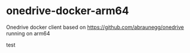 # onedrive-docker-arm64
Onedrive docker client based on https://github.com/abraunegg/onedrive running on arm64

test
